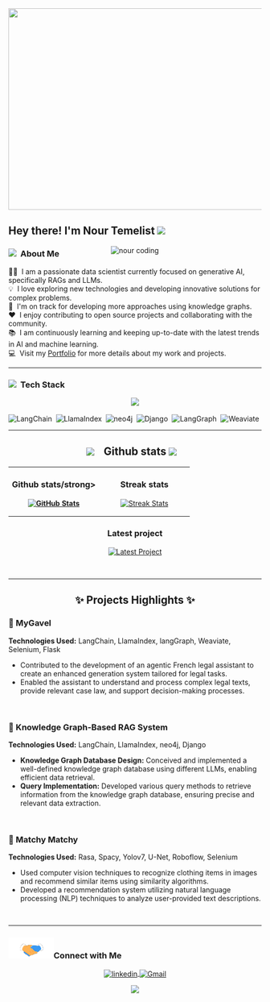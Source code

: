 <div align="center"><img align="center" alt src="https://github.com/user-attachments/assets/c23dc9b8-2b46-4fc7-a5a5-e3969e321975" height="400px" width="1000px"/></div>



<div>
<h2 align="left"><b></b>Hey there! I'm Nour Temelist </b><img src="https://media.giphy.com/media/hvRJCLFzcasrR4ia7z/giphy.gif" width="35"></h2>
<img alt="nour coding" src='https://github.com/user-attachments/assets/5942f800-fdd1-4a97-b915-cf8cce0832b3' align="right" width="300px"/>
<!--Start Intro--> 
  
### <img src="https://media.giphy.com/media/ObNTw8Uzwy6KQ/giphy.gif" width="30px"> &nbsp;About Me

👨‍💻 &nbsp;I am a passionate data scientist currently focused on generative AI, specifically RAGs and LLMs.\
💡 &nbsp;I love exploring new technologies and developing innovative solutions for complex problems.\
🌱 &nbsp;I'm on track for developing more approaches using knowledge graphs.\
❤ &nbsp;I enjoy contributing to open source projects and collaborating with the community.\
📚 &nbsp;I am continuously learning and keeping up-to-date with the latest trends in AI and machine learning.\
💻 &nbsp;Visit my [Portfolio](https://nourtemelist.github.io/Portfolio/) for more details about my work and projects.
</div>
<!--End Intro-->

---


<!--Languages and Tools Section-->  
### <img src = "https://media2.giphy.com/media/QssGEmpkyEOhBCb7e1/giphy.gif?cid=ecf05e47a0n3gi1bfqntqmob8g9aid1oyj2wr3ds3mg700bl&rid=giphy.gif" width = 32px>&nbsp; Tech Stack

<p align="center">
<img width="500px" src="https://skillicons.dev/icons?i=python,anaconda,c,css,git,js,docker,elasticsearch,selenium,sklearn,django,flask,tensorflow,react,html,nodejs&perline=8" />

![LangChain](https://img.shields.io/badge/-LangChain-black?style=flat-square&logo=langchain)&nbsp;
![LlamaIndex](https://img.shields.io/badge/-LlamaIndex-black?style=flat-square&logo=llamaindex)&nbsp;
![neo4j](https://img.shields.io/badge/-neo4j-black?style=flat-square&logo=neo4j)&nbsp;
![Django](https://img.shields.io/badge/-Django-black?style=flat-square&logo=django)&nbsp;
![LangGraph](https://img.shields.io/badge/-LangGraph-black?style=flat-square&logo=langgraph)&nbsp;
![Weaviate](https://img.shields.io/badge/-Weaviate-black?style=flat-square&logo=weaviate)&nbsp;

</p>

---


<!--Github stats Table--> 
  <h2 align="center" style="display: flex; align-items: center; justify-content: center;">
    <img src="https://media.giphy.com/media/iY8CRBdQXODJSCERIr/giphy.gif" width="30" style="vertical-align: middle;"> 
    &nbsp;Github stats&nbsp;
    <img src="https://media.giphy.com/media/iY8CRBdQXODJSCERIr/giphy.gif" width="30" style="vertical-align: middle;">
  </h2>


<table width="100%">
  <tr>
    <td width="50%">
      <h3 align="center"><strong>Github stats/strong></h3>
      <p align="center">
        <a href="https://github.com/NourTemelist">
          <img align="center" src="https://github-readme-stats.vercel.app/api?username=NourTemelist&count_private=true&show_icons=true&theme=nightowl" alt="GitHub Stats" />
        </a>
      </p>
    </td>
    <td width="50%">
      <h3 align="center"><strong>Streak stats</strong></h3>
      <p align="center">
        <a href="https://github.com/NourTemelist">
          <img align="center" src="https://streak-stats.demolab.com?user=NourTemelist&theme=nightowl" alt="Streak Stats" />
        </a>
      </p>
    </td>
  </tr>
  
</table>
<tr>
    <td width="50%">
      <h3 align="center"><strong>Latest project</strong></h3>
      <p align="center">
        <a href="https://github.com/NourTemelist/your-latest-project">
          <img align="center" width="470" src="https://github-readme-stats.vercel.app/api/pin/?username=NourTemelist&repo=your-latest-project&theme=nightowl&show_owner=true" alt="Latest Project" />
        </a>
      </p>
    </td>
  </tr>
<br />

---
<!--Projects--> 
<h2 align="center">✨ Projects Highlights ✨</h2>


#### <h3 align="left">🚀 MyGavel</h3>
**Technologies Used:** LangChain, LlamaIndex, langGraph, Weaviate, Selenium, Flask
- Contributed to the development of an agentic French legal assistant to create an enhanced generation system tailored for legal tasks.
- Enabled the assistant to understand and process complex legal texts, provide relevant case law, and support decision-making processes.

</br>

#### <h3 align="left">🚀 Knowledge Graph-Based RAG System</h3>
**Technologies Used:** LangChain, LlamaIndex, neo4j, Django
- **Knowledge Graph Database Design:** Conceived and implemented a well-defined knowledge graph database using different LLMs, enabling efficient data retrieval.
- **Query Implementation:** Developed various query methods to retrieve information from the knowledge graph database, ensuring precise and relevant data extraction.
  
</br>

#### <h3 align="left">🚀 Matchy Matchy</h3>
**Technologies Used:** Rasa, Spacy, Yolov7, U-Net, Roboflow, Selenium
- Used computer vision techniques to recognize clothing items in images and recommend similar items using similarity algorithms.
- Developed a recommendation system utilizing natural language processing (NLP) techniques to analyze user-provided text descriptions.

<br />

---


### <b><img src="https://github.com/0xAbdulKhalid/0xAbdulKhalid/raw/main/assets/mdImages/handshake.gif" width ="90">Connect with Me </b>

<!--icons and links-->
<p align="center">
  <a href="https://www.linkedin.com/in/your-linkedin-profile" target="blank">
    <img align="center" src="https://www.vectorlogo.zone/logos/linkedin/linkedin-icon.svg"" alt="linkedin" height="50" width="50" /> </a>
    <a href="mailto:nourtemelist@gmail.com" target="blank">
    <img align="center" src="https://seeklogo.com/images/G/gmail-new-2020-logo-32DBE11BB4-seeklogo.com.png" alt="Gmail" height="50" width="65"></a>
 
</p>


<!--Footer-->
<p align="center">
  <img src="https://capsule-render.vercel.app/api?type=waving&color=0:2D9CDB,50:F2994A,100:F2C94C&height=70&section=footer&width="100%"/>
</p>






